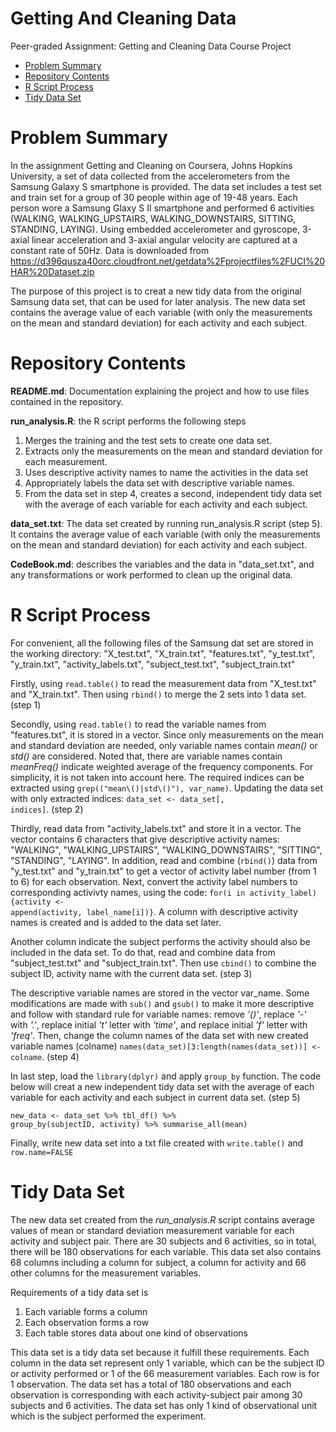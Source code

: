 # Getting And Cleaning Data
Peer-graded Assignment: Getting and Cleaning Data Course Project

* [Problem Summary](#summary)
* [Repository Contents](#contents)
* [R Script Process](#process)
* [Tidy Data Set](#dataset)

<h1 id=summary>Problem Summary </h1>

In the assignment Getting and Cleaning on Coursera, Johns Hopkins University, a set of data collected from the accelerometers from the Samsung Galaxy S smartphone is provided. The data set includes a test set and train set for a group of 30 people within age of 19-48 years. Each person wore a Samsung Glaxy S II smartphone and performed 6 activities (WALKING, WALKING_UPSTAIRS, WALKING_DOWNSTAIRS, SITTING, STANDING, LAYING). Using embedded accelerometer and gyroscope, 3-axial linear acceleration and 3-axial angular velocity are captured at a constant rate of 50Hz. Data is downloaded from
https://d396qusza40orc.cloudfront.net/getdata%2Fprojectfiles%2FUCI%20HAR%20Dataset.zip

The purpose of this project is to creat a new tidy data from the original Samsung data set, that can be used for later analysis. The new data set contains the average value of each variable (with only the measurements on the mean and standard deviation) for each activity and each subject. 

<h1 id=contents>Repository Contents</h1>

**README.md**: Documentation explaining the project and how to use files contained in the repository. 

**run_analysis.R**: the R script performs the following steps
  1. Merges the training and the test sets to create one data set.
  2. Extracts only the measurements on the mean and standard deviation for each measurement.
  3. Uses descriptive activity names to name the activities in the data set
  4. Appropriately labels the data set with descriptive variable names.
  5. From the data set in step 4, creates a second, independent tidy data set with the average of each variable for each activity and        each subject.

**data_set.txt**: The data set created by running run_analysis.R script (step 5). It contains the average value of each variable (with only the measurements on the mean and standard deviation) for each activity and each subject. 

**CodeBook.md**: describes the variables and the data in "data_set.txt", and any transformations or work performed to clean up the original data.  

<h1 id=process>R Script Process </h1>

For convenient, all the following files of the Samsung dat set are stored in the working directory: "X_test.txt", "X_train.txt", "features.txt", "y_test.txt", "y_train.txt", "activity_labels.txt", "subject_test.txt", "subject_train.txt"

Firstly, using <code>read.table()</code> to read the measurement data from "X_test.txt" and "X_train.txt". Then using <code>rbind()</code> to merge the 2 sets into 1 data set. (step 1)

Secondly, using <code>read.table()</code> to read the variable names from "features.txt", it is stored in a vector. Since only measurements on the mean and standard deviation are needed, only variable names contain *mean()* or *std()* are considered. Noted that, there are variable names contain *meanFreq()* indicate weighted average of the frequency components. For simplicity, it is not taken into account here. The required indices can be extracted using <code>grep(("mean\\()|std\\()"), var_name)</code>. Updating the data set with only extracted indices: <code>data_set <- data_set[, indices]</code>. (step 2)

Thirdly, read data from "activity_labels.txt" and store it in a vector. The vector contains 6 characters that give descriptive activity names: "WALKING", "WALKING_UPSTAIRS", "WALKING_DOWNSTAIRS", "SITTING", "STANDING", "LAYING". In addition, read and combine (<code>rbind()</code>) data from "y_test.txt" and "y_train.txt" to get a vector of activity label number (from 1 to 6) for each observation. Next, convert the activity label numbers to corresponding activivty names, using the code: <code>for(i in activity_label){activity <- append(activity, label_name[i])}</code>. A column with descriptive activity names is created and is added to the data set later. 

Another column indicate the subject performs the activity should also be included in the data set. To do that, read and combine data from "subject_test.txt" and "subject_train.txt". Then use <code>cbind()</code> to combine the subject ID, activity name with the current data set. (step 3)

The descriptive variable names are stored in the vector var_name. Some modifications are made with <code>sub()</code> and <code>gsub()</code> to make it more descriptive and follow with standard rule for variable names: remove *'()'*, replace *'-'* with *'.'*, replace initial *'t'* letter with *'time'*, and replace initial *'f'* letter with *'freq'*. Then, change the column names of the data set with new created variable names (colname) <code>names(data_set)[3:length(names(data_set))] <- colname</code>. (step 4)

In last step, load the <code>library(dplyr)</code> and apply <code>group_by</code> function. The code below will creat a new independent tidy data set with the average of each variable for each activity and each subject in current data set. (step 5)

<code>new_data <- data_set %>% tbl_df() %>%
     group_by(subjectID, activity) %>%
     summarise_all(mean)</code>
     
 Finally, write new data set into a txt file created with <code>write.table()</code> and <code>row.name=FALSE</code>
 
<h1 id=dataset>Tidy Data Set </h1> 

The new data set created from the *run_analysis.R* script contains average values of mean or standard deviation measurement variable for each activity and subject pair. There are 30 subjects and 6 activities, so in total, there will be 180 observations for each variable. This data set also contains 68 columns including a column for subject, a column for activity and 66 other columns for the measurement variables. 

Requirements of a tidy data set is 

  1. Each variable forms a column
  2. Each observation forms a row
  3. Each table stores data about one kind of observations
  
This data set is a tidy data set because it fulfill these requirements. Each column in the data set represent only 1 variable, which can be the subject ID or activity performed or 1 of the 66 measurement variables. Each row is for 1 observation. The data set has a total of 180 observations and each observation is corresponding with each activity-subject pair among 30 subjects and 6 activities. The data set has only 1 kind of observational unit which is the subject performed the experiment. 

